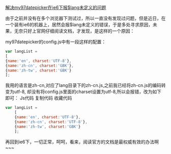 [解决my97datepicker在ie6下报$lang未定义的问题 ](http://blog.csdn.net/harrymeinan/article/details/8295870)


由于之前并没有在多个浏览器下测试过，所以一直没有发现过问题，但是近日，在一个装有ie6的机器上，居然会报$lang未定义的错误，于是多处寻求原因，未果，无奈只好上官网仔细阅读文档，才发现，是这样的一个原因：

my97datepicker的config.js中有一段这样的配置：

```js
var langList =
[
{name:'en', charset:'UTF-8'},
{name:'zh-cn', charset:'GBK'},
{name:'zh-tw', charset:'GBK'}
]; 
```

我用的语言是zh-cn,对应了lang目录下的zh-cn.js,之前我已经将zh-cn.js的编码转变为utf-8, 却没有将config.js里面的charset设置为utf-8,所以会报错，改为如下即可：
Js代码 复制代码 收藏代码

```js
var langList =
    [
    {name:'en', charset:'UTF-8'},
    {name:'zh-cn', charset:'UTF-8'},
    {name:'zh-tw', charset:'GBK'}
    ]; 
 ```   

再回到ie6下，一切正常，呵呵，看来，阅读官方的文档是最权威有效的办法啊~~~